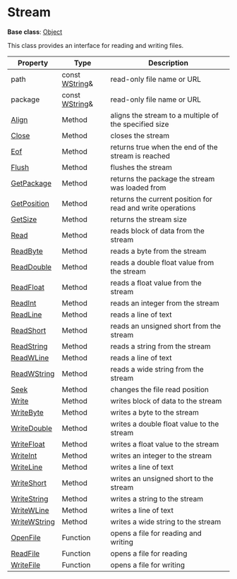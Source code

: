# Stream #

**Base class**: [Object](Object.md)

This class provides an interface for reading and writing files.

| Property | Type | Description |
| ----- | ----- | ----- |
| path | const [WString](WString.md)& | read-only file name or URL |
| package | const [WString](WString.md)& | read-only file name or URL |
| [Align](Stream_Align.md) | Method | aligns the stream to a multiple of the specified size |
| [Close](Stream_Close.md) | Method | closes the stream |
| [Eof](Stream_Eof.md) | Method | returns true when the end of the stream is reached |
| [Flush](Stream_Flush.md) | Method | flushes the stream |
| [GetPackage](Stream_GetPackage.md) | Method | returns the package the stream was loaded from |
| [GetPosition](Stream_GetPosition.md) | Method | returns the current position for read and write operations |
| [GetSize](Stream_GetSize.md) | Method | returns the stream size |
| [Read](Stream_Read.md) | Method | reads block of data from the stream |
| [ReadByte](Stream_ReadByte.md) | Method | reads a byte from the stream |
| [ReadDouble](Stream_ReadDouble.md) | Method | reads a double float value from the stream |
| [ReadFloat](Stream_ReadFloat.md) | Method | reads a float value from the stream |
| [ReadInt](Stream_ReadInt.md) | Method | reads an integer from the stream |
| [ReadLine](Stream_ReadLine.md) | Method | reads a line of text |
| [ReadShort](Stream_ReadShort.md) | Method | reads an unsigned short from the stream |
| [ReadString](Stream_ReadString.md) | Method | reads a string from the stream |
| [ReadWLine](Stream_ReadWLine.md) | Method | reads a line of text |
| [ReadWString](Stream_ReadWString.md) | Method | reads a wide string from the stream |
| [Seek](Stream_Seek.md) | Method | changes the file read position |
| [Write](Stream_Write.md) | Method | writes block of data to the stream |
| [WriteByte](Stream_WriteByte.md) | Method | writes a byte to the stream |
| [WriteDouble](Stream_WriteDouble.md) | Method | writes a double float value to the stream |
| [WriteFloat](Stream_WriteFloat.md) | Method | writes a float value to the stream |
| [WriteInt](Stream_WriteInt.md) | Method | writes an integer to the stream |
| [WriteLine](Stream_WriteLine.md) | Method | writes a line of text |
| [WriteShort](Stream_WriteShort.md) | Method | writes an unsigned short to the stream |
| [WriteString](Stream_WriteString.md) | Method | writes a string to the stream |
| [WriteWLine](Stream_WriteWLine.md) | Method | writes a line of text |
| [WriteWString](Stream_WriteWString.md) | Method | writes a wide string to the stream |
| [OpenFile](OpenFile) | Function | opens a file for reading and writing |
| [ReadFile](ReadFile) | Function | opens a file for reading |
| [WriteFile](WriteFile) | Function | opens a file for writing |
